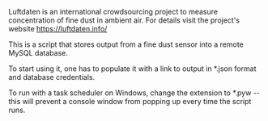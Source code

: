 Luftdaten is an international crowdsourcing project to measure concentration of fine dust in ambient air. For details visit the project's website https://luftdaten.info/

This is a script that stores output from a fine dust sensor into a remote MySQL database.

To start using it, one has to populate it with a link to output in \*.json format and database credentials.

To run with a task scheduler on Windows, change the extension to \*.pyw -- this will prevent a console window from popping up every time the script runs.
